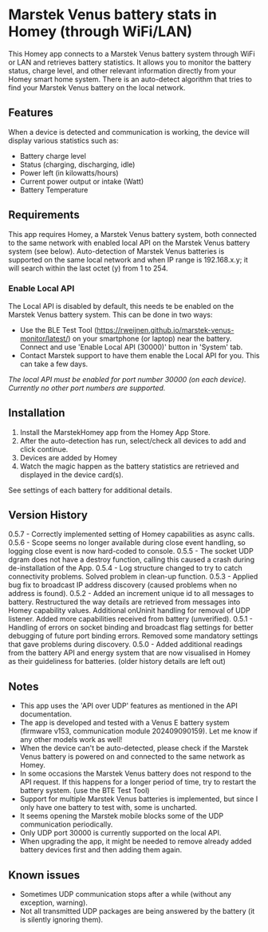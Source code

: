 # Marstek Venus battery stats in Homey (through WiFi/LAN)

This Homey app connects to a Marstek Venus battery system through WiFi or LAN and retrieves battery statistics.
It allows you to monitor the battery status, charge level, and other relevant information directly from your Homey smart home system.
There is an auto-detect algorithm that tries to find your Marstek Venus battery on the local network.

## Features

When a device is detected and communication is working, the device will display various statistics such as:
- Battery charge level
- Status (charging, discharging, idle)
- Power left (in kilowatts/hours)
- Current power output or intake (Watt)
- Battery Temperature

## Requirements

This app requires Homey, a Marstek Venus battery system, both connected to the same network with enabled local API on the Marstek Venus battery system (see below).
Auto-detection of Marstek Venus batteries is supported on the same local network and when IP range is 192.168.x.y; it will search within the last octet (y) from 1 to 254.

### Enable Local API

The Local API is disabled by default, this needs te be enabled on the Marstek Venus battery system. This can be done in two ways:
- Use the BLE Test Tool (https://rweijnen.github.io/marstek-venus-monitor/latest/) on your smartphone (or laptop) near the battery. Connect and use 'Enable Local API (30000)' button in 'System' tab.
- Contact Marstek support to have them enable the Local API for you. This can take a few days.

*The local API must be enabled for port number 30000 (on each device). Currently no other port numbers are supported.*

## Installation

1. Install the MarstekHomey app from the Homey App Store.
2. After the auto-detection has run, select/check all devices to add and click continue.
3. Devices are added by Homey
4. Watch the magic happen as the battery statistics are retrieved and displayed in the device card(s).

See settings of each battery for additional details. 

## Version History

0.5.7 - Correctly implemented setting of Homey capabilities as async calls.
0.5.6 - Scope seems no longer available during close event handling, so logging close event is now hard-coded to console.
0.5.5 - The socket UDP dgram does not have a destroy function, calling this caused a crash during de-installation of the App.
0.5.4 - Log structure changed to try to catch connectivity problems. Solved problem in clean-up function.
0.5.3 - Applied bug fix to broadcast IP address discovery (caused problems when no address is found).
0.5.2 - Added an increment unique id to all messages to battery. Restructured the way details are retrieved from messages into Homey capability values. Additional onUninit handling for removal of UDP listener. Added more capabilities received from battery (unverified).
0.5.1 - Handling of errors on socket binding and broadcast flag settings for better debugging of future port binding errors. Removed some mandatory settings that gave problems during discovery.
0.5.0 - Added additional readings from the battery API and energy system that are now visualised in Homey as their guideliness for batteries.
(older history details are left out)

## Notes

- This app uses the 'API over UDP' features as mentioned in the API documentation. 
- The app is developed and tested with a Venus E battery system (firmware v153, communication module 202409090159). Let me know if any other models work as well!
- When the device can't be auto-detected, please check if the Marstek Venus battery is powered on and connected to the same network as Homey.
- In some occasions the Marstek Venus battery does not respond to the API request. If this happens for a longer period of time, try to restart the battery system. (use the BTE Test Tool)
- Support for multiple Marstek Venus batteries is implemented, but since I only have one battery to test with, some is uncharted.
- It seems opening the Marstek mobile blocks some of the UDP communication periodically.
- Only UDP port 30000 is currently supported on the local API.
- When upgrading the app, it might be needed to remove already added battery devices first and then adding them again. 

## Known issues

- Sometimes UDP communication stops after a while (without any exception, warning).
- Not all transmitted UDP packages are being answered by the battery (it is silently ignoring them).
